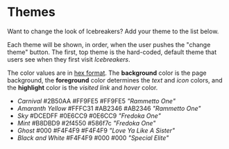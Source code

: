 # Themes

Want to change the look of Icebreakers? Add your theme to the list below.

Each theme will be shown, in order, when the user pushes the "change theme" button. The first, top theme is the hard-coded, default theme that users see when they first visit _Icebreakers_.

The color values are in [hex format](https://en.wikipedia.org/wiki/Web_colors). The **background** color is the page background, the **foreground** color determines the _text_ and _icon_ colors, and the **highlight** color is the _visited link_ and _hover_ color.

* _Carnival_ #2B50AA #FF9FE5 #FF9FE5 _"Rammetto One"_
* _Amaranth Yellow_ #FFFC31 #AB2346 #AB2346 _"Rammetto One"_
* _Sky_ #DCEDFF #0E6CC9 #0E6CC9 _"Fredoka One"_
* _Mint_ #B8DBD9 #2f4550 #586f7c _"Fredoka One"_
* _Ghost_ #000 #F4F4F9 #F4F4F9 _"Love Ya Like A Sister"_
* _Black and White_ #F4F4F9 #000 #000 _"Special Elite"_
